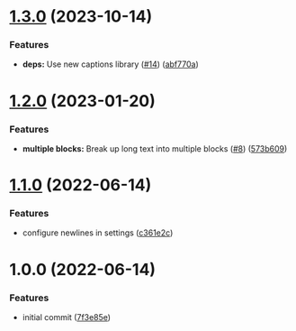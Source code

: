 # [1.3.0](https://github.com/briansunter/logseq-get-youtube-captions/compare/v1.2.0...v1.3.0) (2023-10-14)


### Features

* **deps:** Use new captions library ([#14](https://github.com/briansunter/logseq-get-youtube-captions/issues/14)) ([abf770a](https://github.com/briansunter/logseq-get-youtube-captions/commit/abf770ae0d8f4d2828a1b1f788849aef7c113280))

# [1.2.0](https://github.com/briansunter/logseq-get-youtube-captions/compare/v1.1.0...v1.2.0) (2023-01-20)


### Features

* **multiple blocks:** Break up long text into multiple blocks ([#8](https://github.com/briansunter/logseq-get-youtube-captions/issues/8)) ([573b609](https://github.com/briansunter/logseq-get-youtube-captions/commit/573b6095a0e923bc6ee306f2c6860549daee288d))

# [1.1.0](https://github.com/briansunter/logseq-get-youtube-captions/compare/v1.0.0...v1.1.0) (2022-06-14)


### Features

* configure newlines in settings ([c361e2c](https://github.com/briansunter/logseq-get-youtube-captions/commit/c361e2cc34670022cb82336f02ce0479db41c447))

# 1.0.0 (2022-06-14)


### Features

* initial commit ([7f3e85e](https://github.com/briansunter/logseq-get-youtube-captions/commit/7f3e85ed767be5f2938e880ae6fc6ceba4dd38c7))
